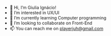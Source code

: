 - 👋 Hi, I’m Giulia Ignácio!
- 👀 I’m interested in UX/UI
- 🌱 I’m currently learning Computer programming 
- 💞️ I’m looking to collaborate on Front-End
- 📫 You can reach me on playerjuh@gmail.com

<!---
playerjuh/playerjuh is a ✨ special ✨ repository because its `README.md` (this file) appears on your GitHub profile.
You can click the Preview link to take a look at your changes.
--->
